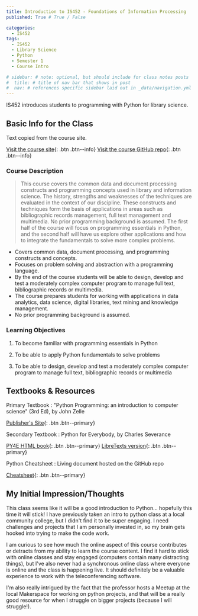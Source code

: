```yaml
---
title: Introduction to IS452 - Foundations of Information Processing
published: True # True / False

categories:
  - IS452
tags:
  - IS452
  - Library Science
  - Python
  - Semester 1
  - Course Intro

# sidebar: # note: optional, but should include for class notes posts
#  title: # title of nav bar that shows in post
#  nav: # references specific sidebar laid out in _data/navigation.yml
---
```

IS452 introduces students to programming with Python for library science.

## Basic Info for the Class

Text copied from the course site.

[Visit the course site](#https://courses.ischool.illinois.edu/course/view.php?id=3407){: .btn .btn--info}
[Visit the course GitHub repo](#https://github.com/elliewix/IS-452-Fall2018){: .btn .btn--info}

### Course Description

> This course covers the common data and document processing constructs and programming concepts used in library and information science. The history, strengths and weaknesses of the techniques are evaluated in the context of our discipline. These constructs and techniques form the basis of applications in areas such as bibliographic records management, full text management and multimedia. No prior programming background is assumed. The first half of the course will focus on programming essentials in Python, and the second half will have us explore other applications and how to integrate the fundamentals to solve more complex problems.

  * Covers common data, document processing, and programming constructs and concepts.
  * Focuses on problem solving and abstraction with a programming language.
  * By the end of the course students will be able to design, develop and test a moderately complex computer program to manage full text, bibliographic records or multimedia.
  * The course prepares students for working with applications in data analytics, data science, digital libraries, text mining and knowledge management.
  * No prior programming background is assumed.

### Learning Objectives

1. To become familiar with programming essentials in Python

2. To be able to apply Python fundamentals to solve problems

3. To be able to design, develop and test a moderately complex computer program to manage full text, bibliographic records or multimedia

## Textbooks & Resources

Primary Textbook
:     "Python Programming: an introduction to computer science" (3rd Ed), by John Zelle

[Publisher's Site](#https://fbeedle.com/our-books/23-python-programming-an-introduction-to-computer-science-3rd-ed-9781590282755.html){: .btn .btn--primary}

Secondary Textbook
:     Python for Everybody, by Charles Severance

[PY4E HTML book](#https://www.py4e.com/html3/){: .btn .btn--primary}
[LibreTexts version](#https://eng.libretexts.org/Textbook_Maps/Computer_Science/Map%3A_Python_for_Everybody_(Severance)){: .btn .btn--primary}

Python Cheatsheet
:   Living document hosted on the GitHub repo

[Cheatsheet](#https://github.com/elliewix/IS-452-Fall2018/blob/master/IS452-CheatSheet.md){: .btn .btn--primary}

## My Initial Impression/Thoughts

This class seems like it will be a good introduction to Python... hopefully this time it will stick! I have previously taken an intro to python class at a local community college, but I didn't find it to be super engaging. I need challenges and projects that I am personally invested in, so my brain gets hooked into trying to make the code work.

I am curious to see how much the online aspect of this course contributes or detracts from my ability to learn the course content. I find it hard to stick with online classes and stay engaged (computers contain many distracting things), but I've also never had a synchronous online class where everyone is online and the class is happening live. It should definitely be a valuable experience to work with the teleconferencing software.

I'm also really intrigued by the fact that the professor hosts a Meetup at the local Makerspace for working on python projects, and that will be a really good resource for when I struggle on bigger projects (because I will struggle!).
